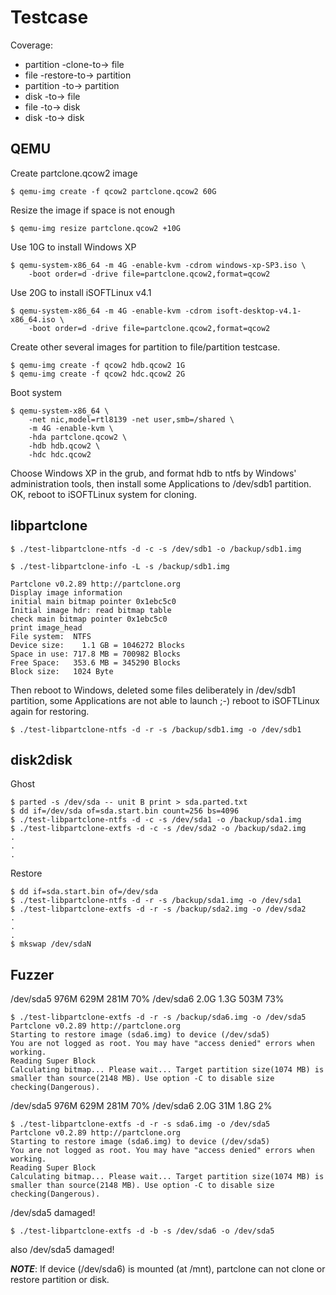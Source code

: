 # Testcase

Coverage:
* partition -clone-to-> file
* file -restore-to-> partition
* partition -to-> partition
* disk -to-> file
* file -to-> disk
* disk -to-> disk

## QEMU

Create partclone.qcow2 image
```
$ qemu-img create -f qcow2 partclone.qcow2 60G
```

Resize the image if space is not enough
```
$ qemu-img resize partclone.qcow2 +10G
```

Use 10G to install Windows XP
```
$ qemu-system-x86_64 -m 4G -enable-kvm -cdrom windows-xp-SP3.iso \
    -boot order=d -drive file=partclone.qcow2,format=qcow2
```

Use 20G to install iSOFTLinux v4.1
```
$ qemu-system-x86_64 -m 4G -enable-kvm -cdrom isoft-desktop-v4.1-x86_64.iso \
    -boot order=d -drive file=partclone.qcow2,format=qcow2
```

Create other several images for partition to file/partition testcase.
```
$ qemu-img create -f qcow2 hdb.qcow2 1G
$ qemu-img create -f qcow2 hdc.qcow2 2G
```

Boot system
```
$ qemu-system-x86_64 \
    -net nic,model=rtl8139 -net user,smb=/shared \
    -m 4G -enable-kvm \
    -hda partclone.qcow2 \
    -hdb hdb.qcow2 \
    -hdc hdc.qcow2
```

Choose Windows XP in the grub, and format hdb to ntfs by Windows' administration 
tools, then install some Applications to /dev/sdb1 partition. OK, reboot to 
iSOFTLinux system for cloning.

## libpartclone

```
$ ./test-libpartclone-ntfs -d -c -s /dev/sdb1 -o /backup/sdb1.img
```

```
$ ./test-libpartclone-info -L -s /backup/sdb1.img

Partclone v0.2.89 http://partclone.org
Display image information
initial main bitmap pointer 0x1ebc5c0
Initial image hdr: read bitmap table
check main bitmap pointer 0x1ebc5c0
print image_head
File system:  NTFS
Device size:    1.1 GB = 1046272 Blocks
Space in use: 717.8 MB = 700982 Blocks
Free Space:   353.6 MB = 345290 Blocks
Block size:   1024 Byte
```

Then reboot to Windows, deleted some files deliberately in /dev/sdb1 partition, 
some Applications are not able to launch ;-) reboot to iSOFTLinux again for 
restoring.

```
$ ./test-libpartclone-ntfs -d -r -s /backup/sdb1.img -o /dev/sdb1
```

## disk2disk

Ghost

```
$ parted -s /dev/sda -- unit B print > sda.parted.txt
$ dd if=/dev/sda of=sda.start.bin count=256 bs=4096
$ ./test-libpartclone-ntfs -d -c -s /dev/sda1 -o /backup/sda1.img
$ ./test-libpartclone-extfs -d -c -s /dev/sda2 -o /backup/sda2.img
.
.
.
```

Restore

```
$ dd if=sda.start.bin of=/dev/sda
$ ./test-libpartclone-ntfs -d -r -s /backup/sda1.img -o /dev/sda1 
$ ./test-libpartclone-extfs -d -r -s /backup/sda2.img -o /dev/sda2
.
.
.
$ mkswap /dev/sdaN
```

## Fuzzer

/dev/sda5       976M  629M  281M   70%
/dev/sda6       2.0G  1.3G  503M   73%

```
$ ./test-libpartclone-extfs -d -r -s /backup/sda6.img -o /dev/sda5
Partclone v0.2.89 http://partclone.org
Starting to restore image (sda6.img) to device (/dev/sda5)
You are not logged as root. You may have "access denied" errors when working.
Reading Super Block
Calculating bitmap... Please wait... Target partition size(1074 MB) is smaller than source(2148 MB). Use option -C to disable size checking(Dangerous).
```

/dev/sda5       976M  629M  281M   70%
/dev/sda6       2.0G   31M  1.8G    2%

```
$ ./test-libpartclone-extfs -d -r -s sda6.img -o /dev/sda5
Partclone v0.2.89 http://partclone.org
Starting to restore image (sda6.img) to device (/dev/sda5)
You are not logged as root. You may have "access denied" errors when working.
Reading Super Block
Calculating bitmap... Please wait... Target partition size(1074 MB) is smaller than source(2148 MB). Use option -C to disable size checking(Dangerous).
```

/dev/sda5 damaged!

```
$ ./test-libpartclone-extfs -d -b -s /dev/sda6 -o /dev/sda5
```

also /dev/sda5 damaged!

***NOTE***: If device (/dev/sda6) is mounted (at /mnt), partclone can not clone or restore partition or disk.

